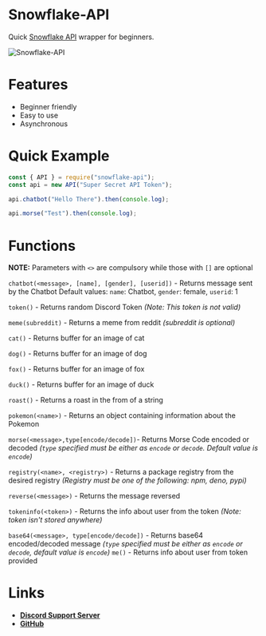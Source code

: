 # Snowflake-API
Quick [Snowflake API](https://api.snowflakedev.cf:9019) wrapper for beginners.

![Snowflake-API](https://nodei.co/npm/snowflake-api.png)

# Features
- Beginner friendly
- Easy to use
- Asynchronous

# Quick Example

```js
const { API } = require("snowflake-api");
const api = new API("Super Secret API Token");

api.chatbot("Hello There").then(console.log);

api.morse("Test").then(console.log);
```
# Functions

**NOTE:** Parameters with `<>` are compulsory while those with `[]` are optional

`chatbot(<message>, [name], [gender], [userid])` - Returns message sent by the Chatbot 
Default values: `name`: Chatbot, `gender`: female, `userid`: 1

`token()` - Returns random Discord Token *(Note: This token is not valid)*

`meme(subreddit)` - Returns a meme from reddit *(subreddit is optional)*

`cat()` - Returns buffer for an image of cat

`dog()` - Returns buffer for an image of dog

`fox()` - Returns buffer for an image of fox

`duck()` - Returns buffer for an image of duck

`roast()` - Returns a roast in the from of a string

`pokemon(<name>)` - Returns an object containing information about the Pokemon 

`morse(<message>,type[encode/decode])`- Returns Morse Code encoded or decoded *(`type` specified must be either as `encode` or `decode`. Default value is `encode`)*

`registry(<name>, <registry>)` - Returns a package registry from the desired registry *(Registry must be one of the following: npm, deno, pypi)*

`reverse(<message>)` - Returns the message reversed

`tokeninfo(<token>)` - Returns the info about user from the token *(Note: token isn't stored anywhere)*

`base64(<message>, type[encode/decode])` - Returns base64 encoded/decoded message *(`type` specified must be either as `encode` or `decode`, default value is `encode`)*
`me()` -  Returns info about user from token provided
 
# Links
- **[Discord Support Server](https://discord.gg/QTxmjwENQx)**
- **[GitHub](https://github.com/DevSnowflake/snowflake-api)**

